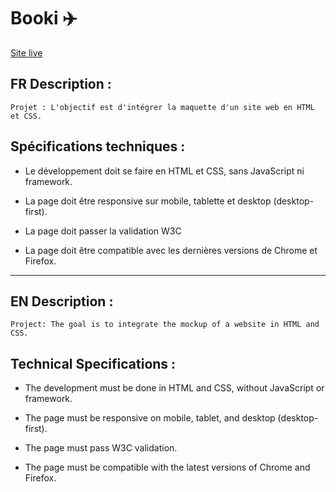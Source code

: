 # Booki ✈️
[Site live](https://thiebaultnicolas.github.io/Booki/) 

## FR Description :

```Projet : L'objectif est d'intégrer la maquette d'un site web en HTML et CSS.```

## Spécifications techniques :

- Le développement doit se faire en HTML et CSS, sans JavaScript ni framework.

- La page doit être responsive sur mobile, tablette et desktop (desktop-first).

- La page doit passer la validation W3C

- La page doit être compatible avec les dernières versions de Chrome et Firefox.

---

## EN Description :

```Project: The goal is to integrate the mockup of a website in HTML and CSS.```

## Technical Specifications :

- The development must be done in HTML and CSS, without JavaScript or framework.

- The page must be responsive on mobile, tablet, and desktop (desktop-first).

- The page must pass W3C validation.

- The page must be compatible with the latest versions of Chrome and Firefox.
